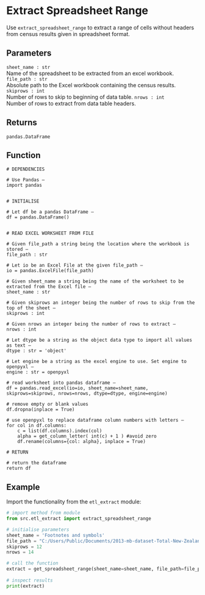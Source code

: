 <!--docs\etl\extract\extract_spreadsheet_range.md-->



Extract Spreadsheet Range
========================= 

Use `extract_spreadsheet_range` to extract a range of cells without headers from census results given in spreadsheet format. 

Parameters
----------

```sheet_name : str```   
    Name of the spreadsheet to be extracted from an excel workbook. 
```file_path : str```  
    Absolute path to the Excel workbook containing the census results. 
```skiprows : int```  
    Number of rows to skip to beginning of data table. 
```nrows : int```  
    Number of rows to extract from data table headers.

Returns
-------

```pandas.DataFrame```


Function
--------

```
# DEPENDENCIES

# Use Pandas — 
import pandas


# INITIALISE

# Let df be a pandas DataFrame — 
df = pandas.DataFrame()


# READ EXCEL WORKSHEET FROM FILE

# Given file_path a string being the location where the workbook is stored — 
file_path : str 

# Let io be an Excel File at the given file_path — 
io = pandas.ExcelFile(file_path)

# Given sheet_name a string being the name of the worksheet to be extracted from the Excel file — 
sheet_name : str

# Given skiprows an integer being the number of rows to skip from the top of the sheet — 
skiprows : int

# Given nrows an integer being the number of rows to extract — 
nrows : int

# Let dtype be a string as the object data type to import all values as text — 
dtype : str = 'object'

# Let engine be a string as the excel engine to use. Set engine to openpyxl — 
engine : str = openpyxl

# read worksheet into pandas dataframe — 
df = pandas.read_excel(io=io, sheet_name=sheet_name, skiprows=skiprows, nrows=nrows, dtype=dtype, engine=engine)

# remove empty or blank values
df.dropna(inplace = True)

# use openpyxl to replace dataframe column numbers with letters — 
for col in df.columns: 
    c = list(df.columns).index(col)
    alpha = get_column_letter( int(c) + 1 ) #avoid zero 
    df.rename(columns={col: alpha}, inplace = True)

# RETURN

# return the dataframe 
return df 

```



Example 
------- 

Import the functionality from the `etl_extract` module: 

```python
# import method from module
from src.etl_extract import extract_spreadsheet_range

# initialise parameters
sheet_name = 'Footnotes and symbols'
file_path = "C:/Users/Public/Documents/2013-mb-dataset-Total-New-Zealand-individual-part-1.xlsx"
skiprows = 12
nrows = 14

# call the function
extract = get_spreadsheet_range(sheet_name=sheet_name, file_path=file_path, skiprows=skiprows, nrows=nrows)
    
# inspect results
print(extract)

```